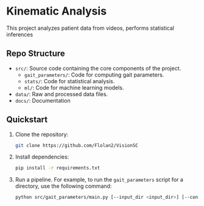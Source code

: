 # Kinematic Analysis

This project analyzes patient data from videos, performs statistical inferences

## Repo Structure
- `src/`: Source code containing the core components of the project.
  - `gait_parameters/`: Code for computing gait parameters.
  - `stats/`: Code for statistical analysis.
  - `ml/`: Code for machine learning models.
- `data/`: Raw and processed data files.
- `docs/`: Documentation

## Quickstart
1. Clone the repository:
   ```bash
   git clone https://github.com/Flolan2/VisionSC

2. Install dependencies:
    ```bash
    pip install -r requirements.txt

3. Run a pipeline.
     For example, to run the `gait_parameters` script for a directory, use the following command:
    <!-- Add arguments to command  -->
    ```bash
    python src/gait_parameters/main.py [--input_dir <input_dir>] [--config <config>] [--output_dir <output_dir>]
    ```